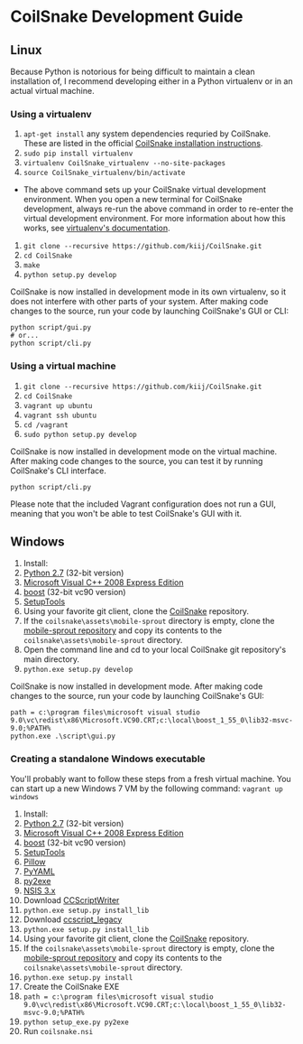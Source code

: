 # CoilSnake Development Guide

## Linux

Because Python is notorious for being difficult to maintain a clean installation of, I recommend developing either in a Python virtualenv or in an actual virtual machine.

### Using a virtualenv

1. `apt-get install` any system dependencies requried by CoilSnake. These are listed in the official [CoilSnake installation instructions](https://kiij.github.io/CoilSnake/download.html).
1. `sudo pip install virtualenv`
1. `virtualenv CoilSnake_virtualenv --no-site-packages`
1. `source CoilSnake_virtualenv/bin/activate`
  * The above command sets up your CoilSnake virtual development environment. When you open a new terminal for CoilSnake development, always re-run the above command in order to re-enter the virtual development environment. For more information about how this works, see [virtualenv's documentation](https://pypi.python.org/pypi/virtualenv/1.7).
1. `git clone --recursive https://github.com/kiij/CoilSnake.git`
1. `cd CoilSnake`
1. `make`
1. `python setup.py develop`

CoilSnake is now installed in development mode in its own virtualenv, so it does not interfere with other parts of your system. After making code changes to the source, run your code by launching CoilSnake's GUI or CLI:

    python script/gui.py
    # or...
    python script/cli.py

### Using a virtual machine

1. `git clone --recursive https://github.com/kiij/CoilSnake.git`
1. `cd CoilSnake`
1. `vagrant up ubuntu`
1. `vagrant ssh ubuntu`
1. `cd /vagrant`
1. `sudo python setup.py develop`

CoilSnake is now installed in development mode on the virtual machine. After making code changes to the source, you can test it by running CoilSnake's CLI interface.

    python script/cli.py
    
Please note that the included Vagrant configuration does not run a GUI, meaning that you won't be able to test CoilSnake's GUI with it.

## Windows

1. Install:
  1. [Python 2.7](https://www.python.org/downloads/release/python-279/) (32-bit version)
  1. [Microsoft Visual C++ 2008 Express Edition](https://go.microsoft.com/?linkid=7729279)
  1. [boost](http://sourceforge.net/projects/boost/files/boost-binaries/) (32-bit vc90 version)
  1. [SetupTools](https://pypi.python.org/pypi/setuptools#windows-7-or-graphical-install)
1. Using your favorite git client, clone the [CoilSnake](https://github.com/kiij/CoilSnake) repository.
  1. If the `coilsnake\assets\mobile-sprout` directory is empty, clone the [mobile-sprout repository](https://github.com/kiij/mobile-sprout) and copy its contents to the `coilsnake\assets\mobile-sprout` directory.
1. Open the command line and cd to your local CoilSnake git repository's main directory.
1. `python.exe setup.py develop`

CoilSnake is now installed in development mode. After making code changes to the source, run your code by launching CoilSnake's GUI:

    path = c:\program files\microsoft visual studio 9.0\vc\redist\x86\Microsoft.VC90.CRT;c:\local\boost_1_55_0\lib32-msvc-9.0;%PATH%
    python.exe .\script\gui.py

### Creating a standalone Windows executable

You'll probably want to follow these steps from a fresh virtual machine. You can start up a new Windows 7 VM by the following command: `vagrant up windows`

1. Install:
  1. [Python 2.7](https://www.python.org/downloads/release/python-279/) (32-bit version)
  1. [Microsoft Visual C++ 2008 Express Edition](https://go.microsoft.com/?linkid=7729279)
  1. [boost](http://sourceforge.net/projects/boost/files/boost-binaries/) (32-bit vc90 version)
  1. [SetupTools](https://pypi.python.org/pypi/setuptools#windows-7-or-graphical-install)
  1. [Pillow](http://pypi.python.org/pypi/Pillow)
  1. [PyYAML](http://pyyaml.org/wiki/PyYAML)
  1. [py2exe](http://www.py2exe.org/)
  1. [NSIS 3.x](http://nsis.sourceforge.net/Download)
1. Download [CCScriptWriter](https://github.com/Lyrositor/CCScriptWriter)
  1. `python.exe setup.py install_lib`
1. Download [ccscript_legacy](https://github.com/mraccident/ccscript_legacy)
  1. `python.exe setup.py install_lib`
1. Using your favorite git client, clone the [CoilSnake](https://github.com/kiij/CoilSnake) repository.
  1. If the `coilsnake\assets\mobile-sprout` directory is empty, clone the [mobile-sprout repository](https://github.com/kiij/mobile-sprout) and copy its contents to the `coilsnake\assets\mobile-sprout` directory.
  1. `python.exe setup.py install`
1. Create the CoilSnake EXE
  1. `path = c:\program files\microsoft visual studio 9.0\vc\redist\x86\Microsoft.VC90.CRT;c:\local\boost_1_55_0\lib32-msvc-9.0;%PATH%`
  1. `python setup_exe.py py2exe`
1. Run `coilsnake.nsi`
